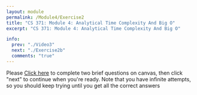 ```yaml
---
layout: module
permalink: /Module4/Exercise2
title: "CS 371: Module 4: Analytical Time Complexity And Big O"
excerpt: "CS 371: Module 4: Analytical Time Complexity And Big O"

info:
  prev: "./Video3"
  next: "./Exercise2b"
  comments: "true"
---
```


Please <a href = "https://ursinus.instructure.com/courses/12283/quizzes/13078">Click here</a> to complete two brief questions on canvas, then click "next" to continue when you're ready.  Note that you have infinite attempts, so you should keep trying until you get all the correct answers
